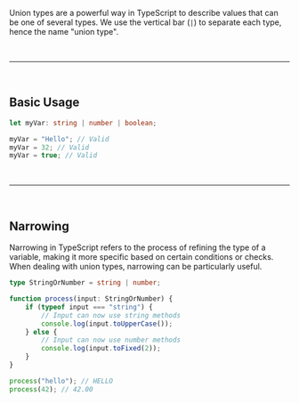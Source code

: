 Union types are a powerful way in TypeScript to describe values that can be one of several types. We use the vertical bar (`|`) to separate each type, hence the name "union type".

<br>

---

<br>

## Basic Usage

```typescript
let myVar: string | number | boolean;

myVar = "Hello"; // Valid
myVar = 32; // Valid
myVar = true; // Valid
```

<br>

---

<br>

## Narrowing

Narrowing in TypeScript refers to the process of refining the type of a variable, making it more specific based on certain conditions or checks. When dealing with union types, narrowing can be particularly useful.

```typescript
type StringOrNumber = string | number;

function process(input: StringOrNumber) {
	if (typeof input === "string") {
		// Input can now use string methods
		console.log(input.toUpperCase()); 
	} else {
		// Input can now use number methods
		console.log(input.toFixed(2));
	}
}

process("hello"); // HELLO
process(42); // 42.00
```